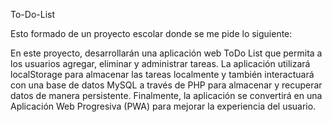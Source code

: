 To-Do-List

Esto formado de un proyecto escolar donde se me pide lo siguiente:

En este proyecto, desarrollarán una aplicación web ToDo List que permita a los usuarios agregar, eliminar y administrar tareas. La aplicación utilizará localStorage para almacenar las tareas localmente y también interactuará con una base de datos MySQL a través de PHP para almacenar y recuperar datos de manera persistente. Finalmente, la aplicación se convertirá en una Aplicación Web Progresiva (PWA) para mejorar la experiencia del usuario.
